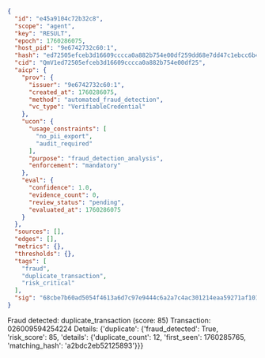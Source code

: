 ```json
{
  "id": "e45a9104c72b32c8",
  "scope": "agent",
  "key": "RESULT",
  "epoch": 1760286075,
  "host_pid": "9e6742732c60:1",
  "hash": "ed72505efceb3d16609cccca0a882b754e00df259dd68e7dd47c1ebcc6b47bfd",
  "cid": "QmV1ed72505efceb3d16609cccca0a882b754e00df25",
  "aicp": {
    "prov": {
      "issuer": "9e6742732c60:1",
      "created_at": 1760286075,
      "method": "automated_fraud_detection",
      "vc_type": "VerifiableCredential"
    },
    "ucon": {
      "usage_constraints": [
        "no_pii_export",
        "audit_required"
      ],
      "purpose": "fraud_detection_analysis",
      "enforcement": "mandatory"
    },
    "eval": {
      "confidence": 1.0,
      "evidence_count": 0,
      "review_status": "pending",
      "evaluated_at": 1760286075
    }
  },
  "sources": [],
  "edges": [],
  "metrics": {},
  "thresholds": {},
  "tags": [
    "fraud",
    "duplicate_transaction",
    "risk_critical"
  ],
  "sig": "68cbe7b60ad5054f4613a6d7c97e9444c6a2a7c4ac301214eaa59271af101424"
}
```

Fraud detected: duplicate_transaction (score: 85)
Transaction: 026009594254224
Details: {'duplicate': {'fraud_detected': True, 'risk_score': 85, 'details': {'duplicate_count': 12, 'first_seen': 1760285765, 'matching_hash': 'a2bdc2eb52125893'}}}